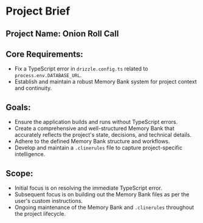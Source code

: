 # Project Brief

## Project Name: Onion Roll Call

## Core Requirements:
- Fix a TypeScript error in `drizzle.config.ts` related to `process.env.DATABASE_URL`.
- Establish and maintain a robust Memory Bank system for project context and continuity.

## Goals:
- Ensure the application builds and runs without TypeScript errors.
- Create a comprehensive and well-structured Memory Bank that accurately reflects the project's state, decisions, and technical details.
- Adhere to the defined Memory Bank structure and workflows.
- Develop and maintain a `.clinerules` file to capture project-specific intelligence.

## Scope:
- Initial focus is on resolving the immediate TypeScript error.
- Subsequent focus is on building out the Memory Bank files as per the user's custom instructions.
- Ongoing maintenance of the Memory Bank and `.clinerules` throughout the project lifecycle.
